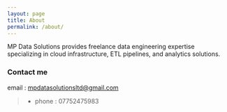 ```yaml
---
layout: page
title: About
permalink: /about/
---
```


MP Data Solutions provides freelance data engineering expertise specializing in cloud infrastructure, ETL pipelines, and analytics solutions.


### Contact me

email : mpdatasolutionsltd@gmail.com
>- phone : 07752475983
